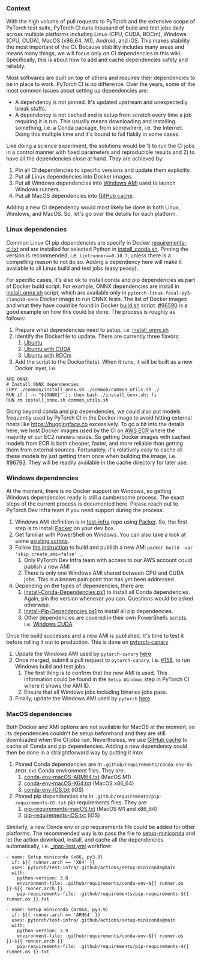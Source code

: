 ### Context
With the high volume of pull requests to PyTorch and the extensive scope of PyTorch test suite, PyTorch CI runs thousand of build and test jobs daily across multiple platforms including Linux (CPU, CUDA, ROCm), Windows (CPU, CUDA), MacOS (x86_64, M1), Android, and iOS.  This makes stability the most important of the CI.  Because stability includes many areas and means many things, we will focus only on CI dependencies in this wiki.  Specifically, this is about how to add and cache dependencies safely and reliably.

Most softwares are built on top of others and requires their dependencies to be in place to work.  PyTorch CI is no difference.  Over the years, some of the most common issues about setting up dependencies are:

* A dependency is not pinned.  It's updated upstream and unexpectedly break stuffs.
* A dependency is not cached and is setup from scratch every time a job requiring it is run.  This usually means downloading and installing something, i.e. a Conda package, from somewhere, i.e. the Internet.  Doing this multiple time and it's bound to fail flakily in some cases.

Like doing a science experiment, the solutions would be 1) to run the CI jobs in a control manner with fixed parameters and reproducible results and 2) to have all the dependencies close at hand.  They are achieved by:

1. Pin all CI dependencies to specific versions and update them explicitly.
1. Put all Linux dependencies into Docker images.
1. Put all Windows dependencies into [Windows AMI](https://github.com/pytorch/test-infra/tree/main/aws/ami/windows) used to launch Windows runners.
1. Put all MacOS dependencies into [GitHub cache](https://docs.github.com/en/actions/using-workflows/caching-dependencies-to-speed-up-workflows).

Adding a new CI dependency would most likely be done in both Linux, Windows, and MacOS.  So, let's go over the details for each platform.

### Linux dependencies
Common Linux CI pip dependencies are specify in Docker [requirements-ci.txt](https://github.com/pytorch/pytorch/blob/master/.ci/docker/requirements-ci.txt) and are installed for selected Python in [install_conda.sh](https://github.com/pytorch/pytorch/blob/master/.ci/docker/common/install_conda.sh#L90).  Pinning the version is recommended, i.e. `lintrunner==0.10.7`, unless there is a compelling reason to not do so.  Adding a dependency here will make it available to all Linux build and test jobs (easy peasy).

For specific cases, it's also ok to install conda and pip dependencies as part of Docker build script.  For example, ONNX dependencies are install in [install_onnx.sh](https://github.com/pytorch/pytorch/blob/master/.ci/docker/common/install_onnx.sh) script, which are available only in `pytorch-linux-focal-py3-clang10-onnx` Docker image to run ONNX tests.  The list of Docker images and what they have could be found in Docker [build.sh](https://github.com/pytorch/pytorch/blob/master/.ci/docker/build.sh) script.  [#96590](https://github.com/pytorch/pytorch/pull/96590) is a good example on how this could be done.  The process is roughly as follows:

1. Prepare what dependencies need to setup, i.e. [install_onnx.sh](https://github.com/pytorch/pytorch/blob/master/.ci/docker/common/install_onnx.sh)
1. Identify the Dockerfile to update.  There are currently three flavors:
    1. [Ubuntu](https://github.com/pytorch/pytorch/blob/master/.ci/docker/ubuntu/Dockerfile)
    1. [Ubuntu with CUDA](https://github.com/pytorch/pytorch/blob/master/.ci/docker/ubuntu-cuda/Dockerfile)
    1. [Ubuntu with ROCm](https://github.com/pytorch/pytorch/blob/master/.ci/docker/ubuntu-rocm/Dockerfile)
1. Add the script to the Dockerfile(s).  When it runs, it will be built as a new Docker layer, i.e.
```
ARG ONNX
# Install ONNX dependencies
COPY ./common/install_onnx.sh ./common/common_utils.sh ./
RUN if [ -n "${ONNX}" ]; then bash ./install_onnx.sh; fi
RUN rm install_onnx.sh common_utils.sh
```

Going beyond conda and pip dependencies, we could also put models frequently used by PyTorch CI in the Docker image to avoid hitting external hosts like https://huggingface.co excessively.  To go a bit into the details here, we host Docker images used by the CI on [AWS ECR](https://aws.amazon.com/ecr/) where the majority of our EC2 runners reside.  So getting Docker images with cached models from ECR is both cheaper, faster, and more reliable than getting them from external sources.  Fortunately, it's relatively easy to cache all these models by just getting them once when building the image, i.e. [#96793](https://github.com/pytorch/pytorch/pull/96793).  They will be readily available in the cache directory for later use.

### Windows dependencies
At the moment, there is no Docker support on Windows, so getting Windows dependencies ready is still a cumbersome process.  The exact steps of the current process is documented here.  Please reach out to PyTorch Dev Infra team if you need support during the process.

1. Windows AMI definition is in [test-infra](https://github.com/pytorch/test-infra/blob/main/aws/ami/windows/windows.pkr.hcl) repo using [Packer](https://developer.hashicorp.com/packer).  So, the first step is to install [Packer](https://developer.hashicorp.com/packer/downloads) on your dev box.
1. Get familiar with PowerShell on Windows.  You can also take a look at some [existing scripts](https://github.com/pytorch/test-infra/tree/main/aws/ami/windows/scripts/Installers).
1. Follow [the instruction](https://github.com/pytorch/test-infra/tree/main/aws/ami/windows) to build and publish a new AMI `packer build -var 'skip_create_ami=false' .`.
    1. Only PyTorch Dev Infra team with access to our AWS account could publish a new AMI
    1. There is only one Windows AMI shared between CPU and CUDA jobs.  This is a known pain point that has yet been addressed.
1. Depending on the types of dependencies, there are:
    1. [Install-Conda-Dependencies.ps1](https://github.com/pytorch/test-infra/blob/main/aws/ami/windows/scripts/Installers/Install-Conda-Dependencies.ps1) to install all Conda dependencies.  Again, pin the version whenever you can.  Questions would be asked otherwise.
    1. [Install-Pip-Dependencies.ps1](https://github.com/pytorch/test-infra/blob/main/aws/ami/windows/scripts/Installers/Install-Pip-Dependencies.ps1) to install all pip dependencies.
    1. Other dependencies are covered in their own PowerShells scripts, i.e. [Windows CUDA](https://github.com/pytorch/test-infra/blob/main/aws/ami/windows/scripts/Installers/Install-CUDA-Tools.ps1)

Once the build successes and a new AMI is published.  It's time to test it before rolling it out to production.  This is done on [pytorch-canary](https://github.com/pytorch/pytorch-canary)

1. Update the Windows AMI used by `pytorch-canary` [here](https://github.com/fairinternal/pytorch-gha-infra/blob/main/runners/canary.tf#L78)
1. Once merged, submit a pull request to `pytorch-canary`, i.e. [#158](https://github.com/pytorch/pytorch-canary/pull/158), to run Windows build and test jobs.
    1. The first thing is to confirm that the new AMI is used. This information could be found in the `Setup Windows` step in PyTorch CI where it shows the AMI ID.
    1. Ensure that all Windows jobs including binaries jobs pass.
1. Finally, update the Windows AMI used by `pytorch` [here](https://github.com/fairinternal/pytorch-gha-infra/blob/main/runners/main.tf#L89)

### MacOS dependencies
Both Docker and AMI options are not available for MacOS at the moment, so its dependencies couldn't be setup beforehand and they are still downloaded when the CI jobs run.  Nevertheless, we use [GitHub cache](https://docs.github.com/en/actions/using-workflows/caching-dependencies-to-speed-up-workflows) to cache all Conda and pip dependencies.  Adding a new dependency could then be done in a straightforward way by putting it into:

1. Pinned Conda dependencies are in `.github/requirements/conda-env-OS-ARCH.txt` Conda environment files.  They are:
    1. [conda-env-macOS-ARM64.txt](https://github.com/pytorch/pytorch/blob/master/.github/requirements/conda-env-macOS-ARM64) (MacOS M1)
    1. [conda-env-macOS-X64.txt](https://github.com/pytorch/pytorch/blob/master/.github/requirements/conda-env-macOS-X64) (MacOS x86_64)
    1. [conda-env-iOS.txt](https://github.com/pytorch/pytorch/blob/master/.github/requirements/conda-env-iOS) (iOS)
1. Pinned pip dependencies are in `.github/requirements/pip-requirements-OS.txt` pip requirements files.  They are:
    1. [pip-requirements-macOS.txt](https://github.com/pytorch/pytorch/blob/master/.github/requirements/pip-requirements-macOS.txt) (MacOS M1 and x86_64)
    1. [pip-requirements-iOS.txt](https://github.com/pytorch/pytorch/blob/master/.github/requirements/pip-requirements-iOS.txt) (iOS)

Similarly, a new Conda env or pip requirements file could be added for other platforms.  The recommended way is to pass the file to [setup-miniconda](https://github.com/pytorch/test-infra/tree/main/.github/actions/setup-miniconda) and let the action download, install, and cache all the dependencies automatically, i.e. [_mac-test.yml](https://github.com/pytorch/pytorch/blob/master/.github/workflows/_mac-test.yml#L109-L123) workflow:

```
- name: Setup miniconda (x86, py3.8)
  if: ${{ runner.arch == 'X64' }}
  uses: pytorch/test-infra/.github/actions/setup-miniconda@main
  with:
    python-version: 3.8
    environment-file: .github/requirements/conda-env-${{ runner.os }}-${{ runner.arch }}
    pip-requirements-file: .github/requirements/pip-requirements-${{ runner.os }}.txt

- name: Setup miniconda (arm64, py3.9)
  if: ${{ runner.arch == 'ARM64' }}
  uses: pytorch/test-infra/.github/actions/setup-miniconda@main
  with:
    python-version: 3.9
    environment-file: .github/requirements/conda-env-${{ runner.os }}-${{ runner.arch }}
    pip-requirements-file: .github/requirements/pip-requirements-${{ runner.os }}.txt
```
